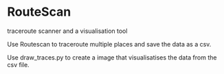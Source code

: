 # RouteScan
traceroute scanner and a visualisation tool

Use Routescan to traceroute multiple places and save the data as a csv.

Use draw_traces.py to create a image that visualisatises the data from the csv file.
